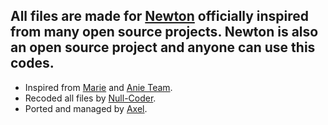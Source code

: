 ## All files are made for [Newton](https://github.com/AMANTYA1/Newton) officially inspired from many open source projects. Newton is also an open source project and anyone can use this codes.
 - Inspired from [Marie](https://github.com/PaulSonOfLars/tgbot) and [Anie Team](https://github.com/AnieTeam/AnieRobot).
 - Recoded all files by [Null-Coder](https://github.com/AMANTYA1).
 - Ported and managed by [Axel](https://github.com/AXELXDEV).

